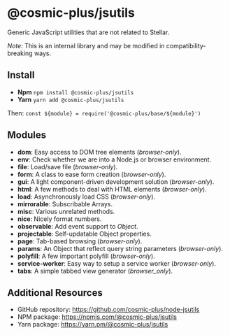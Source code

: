 # @cosmic-plus/jsutils

Generic JavaScript utilities that are not related to Stellar.

_Note:_ This is an internal library and may be modified in
compatibility-breaking ways.

## Install

- **Npm** `npm install @cosmic-plus/jsutils`
- **Yarn** `yarn add @cosmic-plus/jsutils`

Then: `const ${module} = require('@cosmic-plus/base/${module}')`

## Modules

- **dom**: Easy access to DOM tree elements (_browser-only_).
- **env**: Check whether we are into a Node.js or browser environment.
- **file**: Load/save file (_browser-only_).
- **form**: A class to ease form creation (_browser-only_).
- **gui**: A light component-driven development solution (_browser-only_).
- **html**: A few methods to deal with HTML elements (_browser-only_).
- **load**: Asynchronously load CSS (_browser-only_).
- **mirrorable**: Subscribable Arrays.
- **misc**: Various unrelated methods.
- **nice**: Nicely format numbers.
- **observable**: Add event support to _Object_.
- **projectable**: Self-updatable Object properties.
- **page**: Tab-based browsing (_browser-only_).
- **params**: An Object that reflect query string parameters (_browser-only_).
- **polyfill**: A few important polyfill (_browser-only_).
- **service-worker**: Easy way to setup a service worker (_browser-only_).
- **tabs**: A simple tabbed view generator (_browser_only_).

## Additional Resources

- GitHub repository: https://github.com/cosmic-plus/node-jsutils
- NPM package: https://npmjs.com/@cosmic-plus/jsutils
- Yarn package: https://yarn.pm/@cosmic-plus/jsutils
